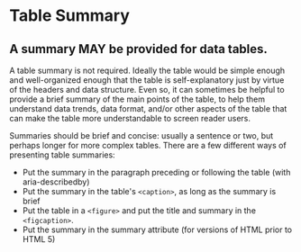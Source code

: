 # Table Summary

## A summary MAY be provided for data tables.
A table summary is not required. Ideally the table would be simple enough and well-organized enough that the table is self-explanatory just by virtue of the headers and data structure. Even so, it can sometimes be helpful to provide a brief summary of the main points of the table, to help them understand data trends, data format, and/or other aspects of the table that can make the table more understandable to screen reader users.

Summaries should be brief and concise: usually a sentence or two, but perhaps longer for more complex tables. There are a few different ways of presenting table summaries:

- Put the summary in the paragraph preceding or following the table (with aria-describedby)
- Put the summary in the table's `<caption>`, as long as the summary is brief
- Put the table in a `<figure>` and put the title and summary in the `<figcaption>`.
- Put the summary in the summary attribute (for versions of HTML prior to HTML 5)